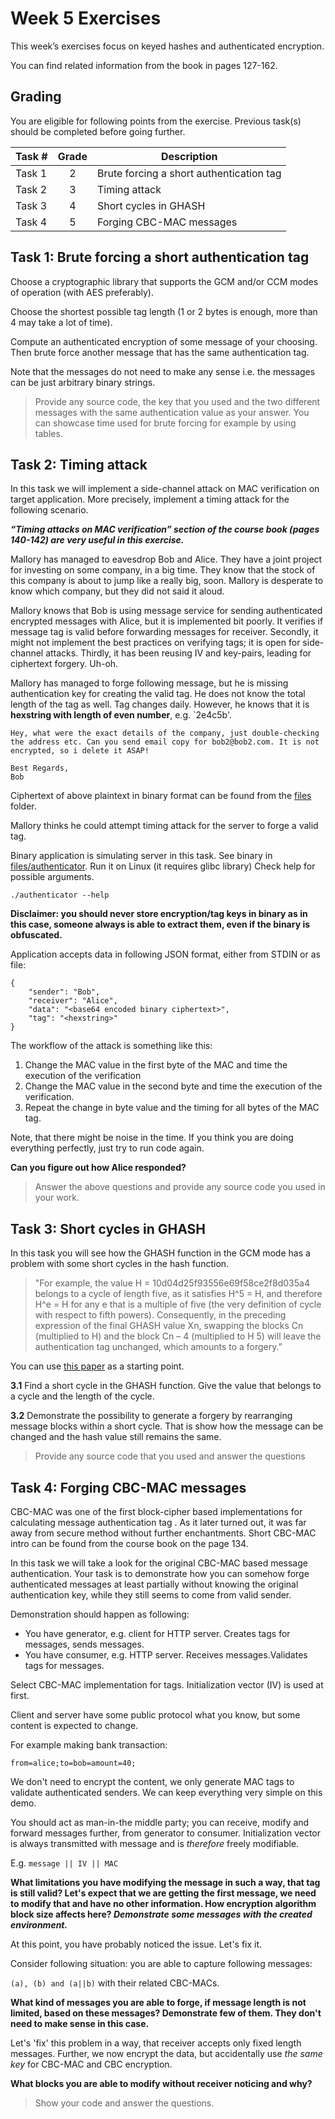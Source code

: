 # Week 5 Exercises

This week’s exercises focus on keyed hashes and authenticated encryption.

You can find related information from the book in pages 127-162. 

## Grading

You are eligible for following points from the exercise. Previous task(s) should be completed before going further.

Task #|Grade|Description|
-----|:---:|-----------|
Task 1 | 2 | Brute forcing a short authentication tag 
Task 2 | 3 | Timing attack
Task 3 | 4 | Short cycles in GHASH
Task 4 | 5 | Forging CBC-MAC messages

## Task 1: Brute forcing a short authentication tag

Choose a cryptographic library that supports the GCM and/or CCM modes of operation (with AES preferably). 

Choose the shortest possible tag length (1 or 2 bytes is enough, more than 4 may take a lot of time).

Compute an authenticated encryption of some message of your choosing. Then brute force another message that has the same authentication tag. 

Note that the messages do not need to make any sense i.e. the messages can be just arbitrary binary strings.

> Provide any source code, the key that you used and the two different messages with the same authentication value as your answer. You can showcase time used for brute forcing for example by using tables.


## Task 2: Timing attack

In this task we will implement a side-channel attack on MAC verification on target application. More precisely, implement a timing attack for the following scenario. 

***“Timing attacks on MAC verification” section of the course book (pages 140-142)  are very useful in this exercise.***

Mallory has managed to eavesdrop Bob and Alice. They have a joint project for investing on some company, in a big time. They know that the stock of this company is about to jump like a really big, soon. Mallory is desperate to know which company, but they did not said it aloud.

Mallory knows that Bob is using message service for sending authenticated encrypted messages with Alice, but it is implemented bit poorly. It verifies if message tag is valid before forwarding messages for receiver. Secondly, it might not implement the best practices on verifying tags; it is open for side-channel attacks. Thirdly, it has been reusing IV and key-pairs, leading for ciphertext forgery. Uh-oh.

Mallory has managed to forge following message, but he is missing authentication key for creating the valid tag. He does not know the total length of the tag as well. Tag changes daily. However, he knows that it is **hexstring with  length of even number**, e.g. `2e4c5b'.

```
Hey, what were the exact details of the company, just double-checking the address etc. Can you send email copy for bob2@bob2.com. It is not encrypted, so i delete it ASAP!

Best Regards,
Bob
```
Ciphertext of above plaintext in binary format can be found from the [files](files) folder.

Mallory thinks he could attempt timing attack for the server to forge a valid tag.

Binary application is simulating server in this task. See binary in [files/authenticator](files/authenticator). Run it on Linux (it requires glibc library) Check help for possible arguments.
```
./authenticator --help
```

**Disclaimer: you should never store encryption/tag keys in binary as in this case, someone always is able to extract them, even if the binary is obfuscated.**

Application accepts data in following JSON format, either from STDIN or as file:
```
{
    "sender": "Bob",
    "receiver": "Alice",
    "data": "<base64 encoded binary ciphertext>",
    "tag": "<hexstring>" 
}
```

The workflow of the attack is something like this:

  1. Change the MAC value in the first byte of the MAC and time the execution of the verification
  2. Change the MAC value in the second byte and time the execution of the verification.
  3. Repeat the change in byte value and the timing for all bytes of the MAC tag.

Note, that there might be noise in the time. If you think you are doing everything perfectly, just try to run code again.

**Can you figure out how Alice responded?**

> Answer the above questions and provide any source code you used in your work.

## Task 3: Short cycles in GHASH 
In this task you will see how the GHASH function in the GCM mode has a problem with some short cycles in the hash function.

>"For example, the value H = 10d04d25f93556e69f58ce2f8d035a4 belongs to a cycle of length five, as it satisfies H^5 = H, and therefore H^e = H for any e that is a multiple of five (the very definition of cycle with respect to fifth powers). Consequently, in the preceding expression of the final GHASH value Xn, swapping the blocks Cn (multiplied to H) and the block Cn – 4 (multiplied to H 5) will leave the authentication tag unchanged, which amounts to a forgery.” 

You can use [this paper](https://eprint.iacr.org/2011/202.pdf) as a starting point.

**3.1** Find a short cycle in the GHASH function. Give the value that belongs to a cycle and the length of the cycle.

**3.2** Demonstrate the possibility to generate a forgery by rearranging message blocks within a short cycle. That is show how the message can be changed and the hash value still remains the same.

>Provide any source code that you used and answer the questions

## Task 4: Forging CBC-MAC messages

CBC-MAC was one of the first block-cipher based implementations for calculating message authentication tag . As it later turned out, it was far away from secure method without further enchantments. Short CBC-MAC intro can be found from the course book on the page 134.

In this task we will take a look for the original CBC-MAC based message authentication. Your task is to demonstrate how you can somehow forge authenticated messages at least partially without knowing the original authentication key, while they still seems to come from valid sender. 

Demonstration should happen as following:

  * You have generator, e.g. client for HTTP server. Creates tags for messages, sends messages.
  * You have consumer, e.g. HTTP server. Receives messages.Validates tags for messages.

Select CBC-MAC implementation for tags. Initialization vector (IV) is used at first.

Client and server have some public protocol what you know, but some content is expected to change. 

For example making bank transaction:

```
from=alice;to=bob=amount=40;
```

We don't need to encrypt the content, we only generate MAC tags to validate authenticated senders. We can keep everything very simple on this demo.

You should act as man-in-the middle party; you can receive, modify and forward messages further, from generator to consumer. Initialization vector is always transmitted with message and is *therefore* freely modifiable. 

E.g. `message || IV || MAC`

**What limitations you have modifying the message in such a way, that tag is still valid? Let's expect that we are getting the first message, we need to modify that and have no other information. How encryption algorithm block size affects here? *Demonstrate some messages with the created environment.***

At this point, you have probably noticed the issue. Let's fix it.

Consider following situation: you are able to capture following messages:

`(a), (b) and (a||b)` with their related CBC-MACs.

**What kind of messages you are able to forge, if message length is not limited, based on these messages? Demonstrate few of them. They don't need to make sense in this case.**

Let's 'fix' this problem in a way, that receiver accepts only fixed length messages. Further, we now encrypt the data, but accidentally use *the same key* for CBC-MAC and CBC encryption.

**What blocks you are able to modify without receiver noticing and why?**

> Show your code and answer the questions.
